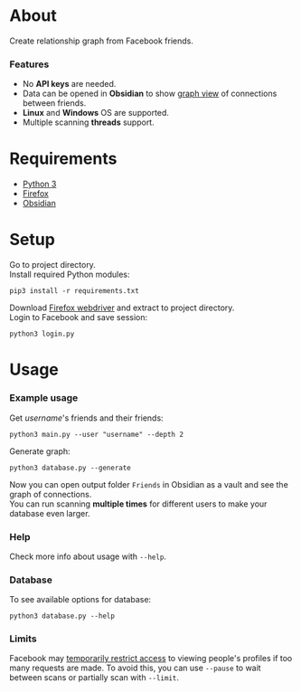 # About
Create relationship graph from Facebook friends.

### Features
- No **API keys** are needed.
- Data can be opened in **Obsidian** to show [graph view](https://help.obsidian.md/Plugins/Graph+view) of connections between friends.
- **Linux** and **Windows** OS are supported.
- Multiple scanning **threads** support.

# Requirements
- [Python 3](https://python.org)
- [Firefox](https://firefox.com)
- [Obsidian](https://obsidian.md)

# Setup
Go to project directory.\
Install required Python modules:
```
pip3 install -r requirements.txt
```
Download [Firefox webdriver](https://github.com/mozilla/geckodriver/releases) and extract to project directory.\
Login to Facebook and save session:
```
python3 login.py
```

# Usage

### Example usage
Get *username*'s friends and their friends:
```
python3 main.py --user "username" --depth 2
```
Generate graph:
```
python3 database.py --generate
```
Now you can open output folder `Friends` in Obsidian as a vault and see the graph of connections.\
You can run scanning **multiple times** for different users to make your database even larger.

### Help
Check more info about usage with `--help`.

### Database
To see available options for database:
```
python3 database.py --help
```

### Limits
Facebook may [temporarily restrict access](https://www.facebook.com/help/177066345680802) to viewing people's profiles if too many requests are made. To avoid this, you can use `--pause` to wait between scans or partially scan with `--limit`.
